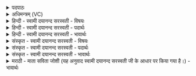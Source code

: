 <details><summary>पदपाठः</summary>

कृ॒णु॒ष्व। पाजः॑। प्रसि॑ति॒मिति॒ प्रऽसि॑तिम्। न। पृ॒थ्वीम्। या॒हि। राजे॒वेति॒ राजा॑ऽ इव। अम॑वा॒नित्यम॑ऽवान्। इभे॑न। तृ॒ष्वीम्। अनु॑। प्रसि॑ति॒मिति॒ प्रऽसि॑तिम्। द्रू॒णा॒नः। अस्ता॑। अ॒सि॒। विध्य॑। र॒क्षसः॑। तपि॑ष्ठैः। ९।
</details>

<details><summary>अधिमन्त्रम् (VC)</summary>

- अग्निर्देवता
- वामदेव ऋषिः
- भुरिक् पङ्क्तिः
- पञ्चमः
</details>

<details><summary>हिन्दी - स्वामी दयानन्द सरस्वती - विषयः</summary>

राजपुरुषों को शत्रु कैसे बाँधने चाहियें, यह विषय अगले मन्त्र में कहा है ॥
</details>

<details><summary>हिन्दी - स्वामी दयानन्द सरस्वती - पदार्थः</summary>

पदार्थान्वयभाषाः -  हे सेनापते ! आप (पाजः) बल को (कृणुष्व) कीजिये (प्रसितिम्) जाल के (न) समान (पृथ्वीम्) भूमि को (याहि) प्राप्त हूजिये, जिससे आप (अस्ता) फेंकनेवाले (असि) हैं, इससे (इभेन) हाथी के साथ (अमवान्) बहुत दूतोंवाले (राजेव) राजा के समान (तपिष्ठैः) अत्यन्त दुःखदायी शस्त्रों से (प्रसितिम्) फाँसी को सिद्ध कर (रक्षसः) शत्रुओं को (द्रूणानः) मारते हुए (तृष्वीम्) शीघ्र (अनु) सन्मुख होकर (विध्य) ताड़ना कीजिये ॥९ ॥
</details>

<details><summary>हिन्दी - स्वामी दयानन्द सरस्वती - भावार्थः</summary>

भावार्थभाषाः -  इस मन्त्र में उपमालङ्कार है। सेनापति को चाहिये कि राजा के समान पूर्ण बल से युक्त हो अनेक फाँसियों से शत्रुओं को बाँध उनको बाण आदि शस्त्रों से ताड़ना दे और बन्दीगृह में बन्द कर के श्रेष्ठ पुरुषों को पाले ॥९ ॥
</details>

<details><summary>संस्कृत - स्वामी दयानन्द सरस्वती - विषयः</summary>

राजपुरुषैः कथं शत्रवो बन्धनीया इत्याह ॥
</details>

<details><summary>संस्कृत - स्वामी दयानन्द सरस्वती - पदार्थः</summary>

पदार्थान्वयभाषाः -  हे सेनापते ! त्वं पाजः कृणुष्व प्रसितिं न पृथ्वीं याहि। यतस्वमस्तासि तस्मादिभेनामवान् राजेव तपिष्ठैः प्रसितिं संसाध्य रक्षसश्च द्रूणानस्तृष्वीमनुविध्य ॥९ ॥
</details>

<details><summary>संस्कृत - स्वामी दयानन्द सरस्वती - भावार्थः</summary>

भावार्थभाषाः -  अत्रोपमालङ्कारः। राजवत्सेनापतिः पूर्णं बलं संपाद्यानेकैः पाशैः शत्रून् बध्वा शरादिभिर्विध्वा कारागृहे संस्थाप्य श्रेष्ठान् पालयेत् ॥९ ॥
</details>

<details><summary>मराठी - माता सविता जोशी (यह अनुवाद स्वामी दयानन्द सरस्वती जी के आधार पर किया गया है।) - भावार्थः</summary>

भावार्थभाषाः -  या मंत्रात उपमालंकार आहे. सेनापतीने राजाप्रमाणे पूर्ण बलवान बनून शत्रूंना फास घालून पकडावे. बाण इत्यादी शस्त्रांनी मारावे. तुरुंगात बंदिस्त करावे व श्रेष्ठ माणसांचे रक्षण करावे.
</details>